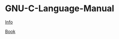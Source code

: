 
# GNU-C-Language-Manual

[Info](https://www.i-programmer.info/news/184-cc/15705-richard-stallman-announces-c-reference.html)

[Book](https://gnu-c-language-manual.github.io/GNU-C-Language-Manual)
